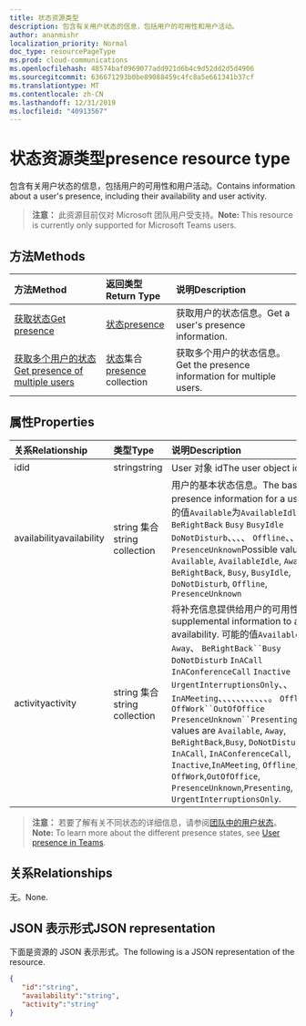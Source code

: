```yaml
---
title: 状态资源类型
description: 包含有关用户状态的信息，包括用户的可用性和用户活动。
author: ananmishr
localization_priority: Normal
doc_type: resourcePageType
ms.prod: cloud-communications
ms.openlocfilehash: 48574baf0969077add921d6b4c9d52dd2d5d4906
ms.sourcegitcommit: 636671293b0be89088459c4fc8a5e661341b37cf
ms.translationtype: MT
ms.contentlocale: zh-CN
ms.lasthandoff: 12/31/2019
ms.locfileid: "40913567"
---
```

# <a name="presence-resource-type"></a><span data-ttu-id="f6c5e-103">状态资源类型</span><span class="sxs-lookup"><span data-stu-id="f6c5e-103">presence resource type</span></span>

<span data-ttu-id="f6c5e-104">包含有关用户状态的信息，包括用户的可用性和用户活动。</span><span class="sxs-lookup"><span data-stu-id="f6c5e-104">Contains information about a user's presence, including their availability and user activity.</span></span>

> <span data-ttu-id="f6c5e-105">**注意：** 此资源目前仅对 Microsoft 团队用户受支持。</span><span class="sxs-lookup"><span data-stu-id="f6c5e-105">**Note:** This resource is currently only supported for Microsoft Teams users.</span></span>

## <a name="methods"></a><span data-ttu-id="f6c5e-106">方法</span><span class="sxs-lookup"><span data-stu-id="f6c5e-106">Methods</span></span>

| <span data-ttu-id="f6c5e-107">方法</span><span class="sxs-lookup"><span data-stu-id="f6c5e-107">Method</span></span>                                                            | <span data-ttu-id="f6c5e-108">返回类型</span><span class="sxs-lookup"><span data-stu-id="f6c5e-108">Return Type</span></span>                                       | <span data-ttu-id="f6c5e-109">说明</span><span class="sxs-lookup"><span data-stu-id="f6c5e-109">Description</span></span>                                  |
|:------------------------------------------------------------------|:--------------------------------------------------|:---------------------------------------------|
| [<span data-ttu-id="f6c5e-110">获取状态</span><span class="sxs-lookup"><span data-stu-id="f6c5e-110">Get presence</span></span>](../api/presence-get.md)     | [<span data-ttu-id="f6c5e-111">状态</span><span class="sxs-lookup"><span data-stu-id="f6c5e-111">presence</span></span>](../resources/presence.md)     | <span data-ttu-id="f6c5e-112">获取用户的状态信息。</span><span class="sxs-lookup"><span data-stu-id="f6c5e-112">Get a user's presence information.</span></span>
| [<span data-ttu-id="f6c5e-113">获取多个用户的状态</span><span class="sxs-lookup"><span data-stu-id="f6c5e-113">Get presence of multiple users</span></span>](../api/cloudcommunications-getpresencesbyuserid.md)    |  <span data-ttu-id="f6c5e-114">[状态](../resources/presence.md)集合</span><span class="sxs-lookup"><span data-stu-id="f6c5e-114">[presence](../resources/presence.md) collection</span></span>     |  <span data-ttu-id="f6c5e-115">获取多个用户的状态信息。</span><span class="sxs-lookup"><span data-stu-id="f6c5e-115">Get the presence information for multiple users.</span></span>      |


## <a name="properties"></a><span data-ttu-id="f6c5e-116">属性</span><span class="sxs-lookup"><span data-stu-id="f6c5e-116">Properties</span></span>

| <span data-ttu-id="f6c5e-117">关系</span><span class="sxs-lookup"><span data-stu-id="f6c5e-117">Relationship</span></span>        | <span data-ttu-id="f6c5e-118">类型</span><span class="sxs-lookup"><span data-stu-id="f6c5e-118">Type</span></span>                                                 | <span data-ttu-id="f6c5e-119">说明</span><span class="sxs-lookup"><span data-stu-id="f6c5e-119">Description</span></span>                                                         |
|:--------------------|:-----------------------------------------------------|:--------------------------------------------------------------------|
|<span data-ttu-id="f6c5e-120">id</span><span class="sxs-lookup"><span data-stu-id="f6c5e-120">id</span></span>    |  <span data-ttu-id="f6c5e-121">string</span><span class="sxs-lookup"><span data-stu-id="f6c5e-121">string</span></span>     |  <span data-ttu-id="f6c5e-122">User 对象 id</span><span class="sxs-lookup"><span data-stu-id="f6c5e-122">The user object id</span></span>   |
|<span data-ttu-id="f6c5e-123">availability</span><span class="sxs-lookup"><span data-stu-id="f6c5e-123">availability</span></span>    |  <span data-ttu-id="f6c5e-124">string 集合</span><span class="sxs-lookup"><span data-stu-id="f6c5e-124">string collection</span></span>   |   <span data-ttu-id="f6c5e-125">用户的基本状态信息。</span><span class="sxs-lookup"><span data-stu-id="f6c5e-125">The base presence information for a user.</span></span> <span data-ttu-id="f6c5e-126">可能的值`Available`为`AvailableIdle`、 `Away` `BeRightBack` `Busy` `BusyIdle` `DoNotDisturb`、、、、 `Offline`、、`PresenceUnknown`</span><span class="sxs-lookup"><span data-stu-id="f6c5e-126">Possible values are `Available`, `AvailableIdle`,  `Away`, `BeRightBack`, `Busy`, `BusyIdle`, `DoNotDisturb`, `Offline`, `PresenceUnknown`</span></span>  |
|<span data-ttu-id="f6c5e-127">activity</span><span class="sxs-lookup"><span data-stu-id="f6c5e-127">activity</span></span>    |  <span data-ttu-id="f6c5e-128">string 集合</span><span class="sxs-lookup"><span data-stu-id="f6c5e-128">string collection</span></span>      |    <span data-ttu-id="f6c5e-129">将补充信息提供给用户的可用性。</span><span class="sxs-lookup"><span data-stu-id="f6c5e-129">The supplemental information to a user's availability.</span></span> <span data-ttu-id="f6c5e-130">可能的值`Available`为`Away`、 `BeRightBack``Busy` `DoNotDisturb` `InACall` `InAConferenceCall` `Inactive` `UrgentInterruptionsOnly`、、`InAMeeting`、、、、、、、、、、、。 `Offline` `OffWork``OutOfOffice` `PresenceUnknown``Presenting`</span><span class="sxs-lookup"><span data-stu-id="f6c5e-130">Possible values are `Available`, `Away`, `BeRightBack`,`Busy`, `DoNotDisturb`, `InACall`, `InAConferenceCall`, `Inactive`,`InAMeeting`, `Offline`, `OffWork`,`OutOfOffice`, `PresenceUnknown`,`Presenting`, `UrgentInterruptionsOnly`.</span></span>       |

><span data-ttu-id="f6c5e-131">**注意：** 若要了解有关不同状态的详细信息，请参阅[团队中的用户状态](https://docs.microsoft.com/microsoftteams/presence-admins)。</span><span class="sxs-lookup"><span data-stu-id="f6c5e-131">**Note:** To learn more about the different presence states, see [User presence in Teams](https://docs.microsoft.com/microsoftteams/presence-admins).</span></span> 

## <a name="relationships"></a><span data-ttu-id="f6c5e-132">关系</span><span class="sxs-lookup"><span data-stu-id="f6c5e-132">Relationships</span></span>

<span data-ttu-id="f6c5e-133">无。</span><span class="sxs-lookup"><span data-stu-id="f6c5e-133">None.</span></span>

## <a name="json-representation"></a><span data-ttu-id="f6c5e-134">JSON 表示形式</span><span class="sxs-lookup"><span data-stu-id="f6c5e-134">JSON representation</span></span>

<span data-ttu-id="f6c5e-135">下面是资源的 JSON 表示形式。</span><span class="sxs-lookup"><span data-stu-id="f6c5e-135">The following is a JSON representation of the resource.</span></span>

<!-- {
  "blockType": "resource",
  "optionalProperties": [
  ],
  "@odata.type": "microsoft.graph.presence"
}-->
```json
{
   "id":"string",
   "availability":"string",
   "activity":"string"
}
```
